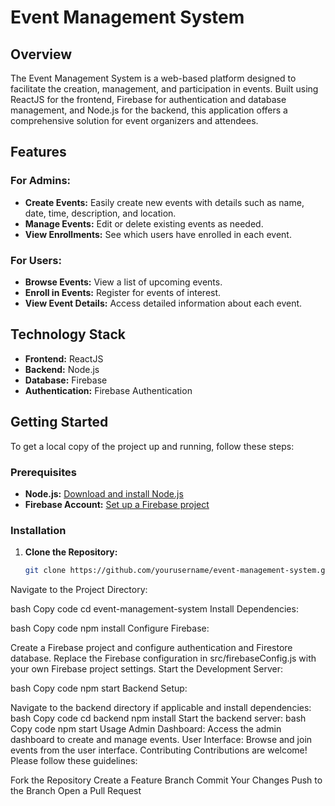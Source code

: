 # Event Management System

## Overview

The Event Management System is a web-based platform designed to facilitate the creation, management, and participation in events. Built using ReactJS for the frontend, Firebase for authentication and database management, and Node.js for the backend, this application offers a comprehensive solution for event organizers and attendees.

## Features

### For Admins:
- **Create Events:** Easily create new events with details such as name, date, time, description, and location.
- **Manage Events:** Edit or delete existing events as needed.
- **View Enrollments:** See which users have enrolled in each event.

### For Users:
- **Browse Events:** View a list of upcoming events.
- **Enroll in Events:** Register for events of interest.
- **View Event Details:** Access detailed information about each event.

## Technology Stack

- **Frontend:** ReactJS
- **Backend:** Node.js
- **Database:** Firebase
- **Authentication:** Firebase Authentication

## Getting Started

To get a local copy of the project up and running, follow these steps:

### Prerequisites

- **Node.js:** [Download and install Node.js](https://nodejs.org/)
- **Firebase Account:** [Set up a Firebase project](https://firebase.google.com/)

### Installation

1. **Clone the Repository:**
   ```bash
   git clone https://github.com/yourusername/event-management-system.git
Navigate to the Project Directory:

bash
Copy code
cd event-management-system
Install Dependencies:

bash
Copy code
npm install
Configure Firebase:

Create a Firebase project and configure authentication and Firestore database.
Replace the Firebase configuration in src/firebaseConfig.js with your own Firebase project settings.
Start the Development Server:

bash
Copy code
npm start
Backend Setup:

Navigate to the backend directory if applicable and install dependencies:
bash
Copy code
cd backend
npm install
Start the backend server:
bash
Copy code
npm start
Usage
Admin Dashboard: Access the admin dashboard to create and manage events.
User Interface: Browse and join events from the user interface.
Contributing
Contributions are welcome! Please follow these guidelines:

Fork the Repository
Create a Feature Branch
Commit Your Changes
Push to the Branch
Open a Pull Request
